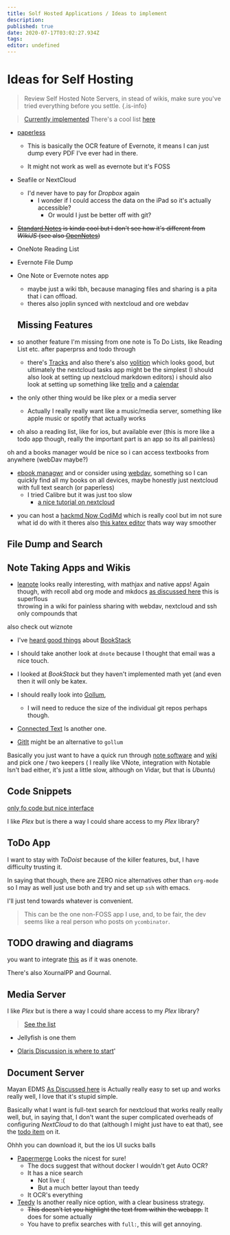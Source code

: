 ```yaml
---
title: Solf Hosted Applications / Ideas to implement
description: 
published: true
date: 2020-07-17T03:02:27.934Z
tags: 
editor: undefined
---
```


# Ideas for Self Hosting

> Review Self Hosted Note Servers, in stead of wikis, make sure you've tried everything before you settle.
{.is-info}


> [Currently implemented](./home/Currently-Implemented-Self-Hosting.md)
> There's a cool list [here](https://github.com/awesome-selfhosted/awesome-selfhosted)

+ [paperless](https://github.com/the-paperless-project/paperless)

  + This is basically the OCR feature of Evernote, it means I can just dump every PDF I've ever had in there.
  
  + It might not work as well as evernote but it's FOSS
  
+ Seafile or NextCloud
  + I'd never have to pay for *Dropbox* again
    + I wonder if I could access the data on the iPad so it's actually accessible?
      + Or would I just be better off with git?
      
+ ~~[Standard Notes](https://app.standardnotes.org/) is kinda cool but I don't see how it's different from *WikiJS* (see also [OpenNotes](https://github.com/FoxUSA/OpenNote))~~
* OneNote Reading List
* Evernote File Dump
* One Note or Evernote notes app
  * maybe just a wiki tbh, because managing files and sharing is a pita that i can offload.
  * theres also joplin synced with nextcloud and ore webdav  
  
  ## Missing Features

+ so another feature I'm missing from one  note is  To Do Lists,  like Reading List etc.   after paperprss  and todo  through   

  + there's [Tracks](https://www.getontracks.org/) and also there's also [volition](https://github.com/usevolition/volition/blob/master/README.md) which looks good, but ultimately the nextcloud tasks app might be the simplest (I should also look at setting up nextcloud markdown editors) i should also look at setting up something like [trello](https://wekan.github.io/) and a [calendar](https://www.calendarserver.org/ccs-calendarserver/)

+ the only other thing would be like plex or a media server
  + Actually I really really want like a music/media server, something like apple music or spotify that actually works

+ oh also a reading list, like for ios, but available ever (this is more like a todo app though, really the important part is an app so its all painless)

oh and a books manager would be nice so i can access textbooks from anywhere (webDav maybe?)

 + [ebook managwr](https://getpolarized.io/) and or consider using [webdav](./usingwebdav), something so I can quickly find all my books on all devices, maybe honestly just nextcloud with full text search (or paperless)
   + I tried Calibre but it was just too slow
     + [a nice tutorial on nextcloud](https://websiteforstudents.com/setup-nextcloud-on-ubuntu-18-04-lts-beta-with-apache2-mariadb-and-php-7-1-support/)
  
-   you can host a [hackmd Now CodiMd](https://demo.codimd.org/) which is really cool but im not sure what id do with it   theres also [this katex editor](https://josephernest.github.io/writing/) thats way way smoother  



## File Dump and Search


## Note Taking Apps and Wikis
* [leanote](http://leanote.org/) looks really interesting, with mathjax and native apps!
Again though, with recoll abd org mode and mkdocs [as discussed here](https://ryansnotes.org/Org/manual.html) this is superflous  
throwing in a wiki for painless sharing with webdav, nextcloud and ssh only compounds that  

also check out wiznote



* I've [heard good things](https://www.reddit.com/r/selfhosted/comments/6imt64/what_self_hosted_wiki_has_the_best_mobile_app/dj8w7xm/) about [BookStack](https://www.bookstackapp.com/)

* I should take another look at `dnote` because I thought that email was a nice touch.
* I looked at *BookStack* but they haven't implemented math yet (and even then it will only be katex.
* I should really look into [Gollum](https://github.com/gollum/gollum), 
	* I will need to reduce the size of the individual git repos perhaps though.
* [Connected Text](https://www.connectedtext.com/) Is another one.
* [GitIt](https://github.com/jgm/gitit) might be an alternative to `gollum`

Basically you just want to have a quick run through [note software](https://www.google.com/search?client=firefox-b-d&q=note+taking+software++arch+wiki) and [wiki](https://wiki.archlinux.org/index.php/Category:Wiki_software) and pick one / two keepers ( I really like VNote, integration with Notable Isn't bad either, it's just a little slow, although on Vidar, but that is *Ubuntu*)

## Code Snippets
[only fo code but nice interface](https://demo.docpht.org/page/php-7/loops)

I like *Plex* but is there a way I could share access to my *Plex* library?



## ToDo App
I want to stay with *ToDoist* because of the killer features, but, I have difficulty trusting it.

In saying that though, there are ZERO nice alternatives other than `org-mode` so I may as well just use both and try and set up `ssh` with emacs.

I'll just tend towards whatever is convenient.

> This can be the one non-FOSS app I use, and, to be fair, the dev seems like a real person who posts on `ycombinator`.

## TODO drawing and diagrams
you want to integrate [this](https://github.com/jgraph/drawio) as if it was onenote.

There's also XournalPP and Gournal.

## Media Server
I like *Plex* but is there a way I could share access to my *Plex* library?



> [See the list](https://github.com/awesome-selfhosted/awesome-selfhosted#video-streaming)

+ Jellyfish is one them

+ [Olaris Discussion is where to start](https://www.reddit.com/r/selfhosted/comments/givr4j/the_olaris_team_wants_your_input_foss_plex/)'




## Document Server
Mayan EDMS [As Discussed here](https://ryansnotes.org/Org/todo.html) is Actually really easy to set up and works really well, I love that it's stupid simple.

Basically what I want is full-text search for nextcloud that works really really well, but, in saying that, I don't want the super complicated overheads of configuring *NextCloud* to do that (although I might just have to eat that), see the [todo item](https://ryansnotes.org/Org/todo.html#orgf61687d) on it.

Ohhh you can download it, but the ios UI sucks balls

+ [Papermerge](https://github.com/ciur/papermerge) Looks the nicest for sure!
  + The docs suggest that without docker I wouldn't get Auto OCR?
  + It has a nice search
    + Not live :(
    + But a much better layout than teedy
  + It OCR's everything
+ [Teedy](https://github.com/sismics/docs) Is another really nice option, with a clear business strategy.
  + ~~This doesn't let you highlight the text from within the webapp.~~ It does for some actually
  + You have to prefix searches with `full:`, this will get annoying.

